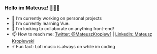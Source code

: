 ### Hello im Mateusz! 👋👨‍💻



- 🔭 I’m currently working on personal projects
- 🌱 I’m currently learning Vue.
- 👯 I’m looking to collaborate on anything front-end!
- 📫 How to reach me: [Twitter: @MateuszKroplew1](https://twitter.com/MateuszKroplew1) | [Linkedln: Mateusz Kroplewski](https://www.linkedin.com/in/mateusz-kroplewski-732239176/)
- ⚡ Fun fact: Lofi music is always on while im coding

